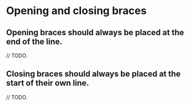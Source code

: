 # Opening and closing braces

## Opening braces should always be placed at the end of the line.

// TODO.

## Closing braces should always be placed at the start of their own line.

// TODO.